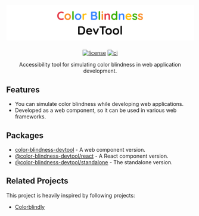 <h1 align="center"><img src="header.png" alt="Color Blindness DevTool"></h1>

<p align="center">
  <a href="https://github.com/neokidev/color-blindness-devtool/blob/main/LICENSE"><img src="https://img.shields.io/github/license/neokidev/color-blindness-devtool" alt="license"></a>
  <a href="https://github.com/neokidev/color-blindness-devtool/actions/workflows/ci.yml"><img src="https://github.com/neokidev/color-blindness-devtool/actions/workflows/ci.yml/badge.svg" alt="ci"></a>
</p>

<div align="center">
Accessibility tool for simulating color blindness in web application development.
</div>

## Features

- You can simulate color blindness while developing web applications.
- Developed as a web component, so it can be used in various web frameworks.

## Packages

- [color-blindness-devtool](./packages/wc/README.md) - A web component version.
- [@color-blindness-devtool/react](./packages/react/README.md) - A React component version.
- [@color-blindness-devtool/standalone](./packages/standalone/README.md) - The standalone version.

## Related Projects

This project is heavily inspired by following projects:

- [Colorblindly](https://github.com/oftheheadland/Colorblindly)
